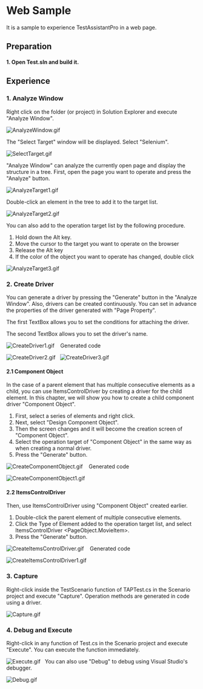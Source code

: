 # Web Sample
It is a sample to experience TestAssistantPro in a web page.

Preparation
--------------
#### 1. Open Test.sln and build it.

Experience
--------------
### 1. Analyze Window
Right click on the folder (or project) in Solution Explorer and execute "Analyze Window".

![AnalyzeWindow.gif](Img/AnalyzeWindow.gif)

The "Select Target" window will be displayed. Select "Selenium".

![SelectTarget.gif](Img/SelectTarget.gif)

"Analyze Window" can analyze the currently open page and display the structure in a tree.
First, open the page you want to operate and press the "Analyze" button.

![AnalyzeTarget1.gif](Img/AnalyzeTarget1.gif)

Double-click an element in the tree to add it to the target list.

![AnalyzeTarget2.gif](Img/AnalyzeTarget2.gif)

You can also add to the operation target list by the following procedure.

1. Hold down the Alt key.
2. Move the cursor to the target you want to operate on the browser
3. Release the Alt key
4. If the color of the object you want to operate has changed, double click

![AnalyzeTarget3.gif](Img/AnalyzeTarget3.gif)

### 2. Create Driver
You can generate a driver by pressing the "Generate" button in the "Analyze Window".
Also, drivers can be created continuously.
You can set in advance the properties of the driver generated with "Page Property".

The first TextBox allows you to set the conditions for attaching the driver.

The second TextBox allows you to set the driver's name.

![CreateDriver1.gif](Img/CreateDriver1.gif)
 
 Generated code

![CreateDriver2.gif](Img/CreateDriver2.gif)
 
![CreateDriver3.gif](Img/CreateDriver3.gif)
 
#### 2.1 Component Object
In the case of a parent element that has multiple consecutive elements as a child, you can use ItemsControlDriver <T> by creating a driver for the child element.
In this chapter, we will show you how to create a child component driver "Component Object".

1. First, select a series of elements and right click.
2. Next, select "Design Component Object".
3. Then the screen changes and it will become the creation screen of "Component Object".
4. Select the operation target of "Component Object" in the same way as when creating a normal driver.
5. Press the "Generate" button.

![CreateComponentObject.gif](Img/CreateComponentObject.gif)
 
 Generated code

![CreateComponentObject1.gif](Img/CreateComponentObject1.gif)
 
#### 2.2 ItemsControlDriver <T>
Then, use ItemsControlDriver <T> using "Component Object" created earlier.

1. Double-click the parent element of multiple consecutive elements.
2. Click the Type of Element added to the operation target list, and select ItemsControlDriver <PageObject.MovieItem>.
3. Press the "Generate" button.

![CreateItemsControlDriver.gif](Img/CreateItemsControlDriver.gif)
 
 Generated code

![CreateItemsControlDriver1.gif](Img/CreateItemsControlDriver1.gif)
 
### 3. Capture
Right-click inside the TestScenario function of TAPTest.cs in the Scenario project and execute "Capture".
Operation methods are generated in code using a driver.

![Capture.gif](Img/Capture.gif)
 
### 4. Debug and Execute
Right-click in any function of Test.cs in the Scenario project and execute "Execute".
You can execute the function immediately.

![Execute.gif](Img/Execute.gif)
 
You can also use "Debug" to debug using Visual Studio's debugger.

![Debug.gif](Img/Debug.gif)